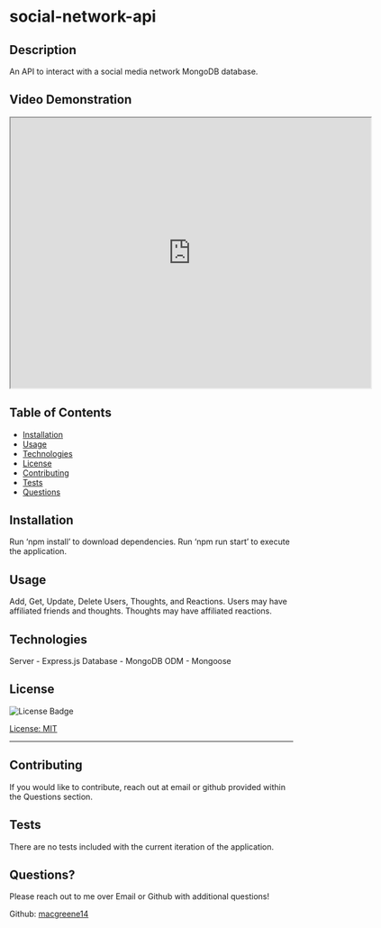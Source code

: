 # social-network-api

  ## Description

  An API to interact with a social media network MongoDB database.

  ## Video Demonstration
  
  <iframe src="https://drive.google.com/file/d/106dmHxyn1rMX6mfTYbz6lAYbEgx1cHqi/preview" width="640" height="480"></iframe>

  ## Table of Contents
  
  - [Installation](#Installation)
  - [Usage](#Usage)
  - [Technologies](#Technologies)
  - [License](#License)
  - [Contributing](#Contributing)  
  - [Tests](#Tests)  
  - [Questions](#Questions)  
  
  ## Installation
  
  Run ‘npm install’ to download dependencies. Run ‘npm run start’ to execute the application.
    
  ## Usage
  
  Add, Get, Update, Delete Users, Thoughts, and Reactions. Users may have affiliated friends and thoughts. Thoughts may have affiliated reactions.

  ## Technologies
  
  Server - Express.js
  Database - MongoDB
  ODM - Mongoose

  ## License
  
  ![License Badge](https://img.shields.io/badge/License-MIT-green)
  
  [License: MIT](https://choosealicense.com/licenses/mit/)
    
  ---

  ## Contributing
  
  If you would like to contribute, reach out at email or github provided within the Questions section. 
    
  ## Tests
  
  There are no tests included with the current iteration of the application.
  
  ## Questions?

  Please reach out to me over Email or Github with additional questions!

  Github: [macgreene14](https://github.com/macgreene14)
